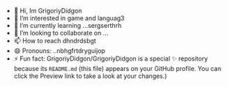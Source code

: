 - 👋 Hi, Im GrigoriyDidgon
- 👀 I’m interested in game and languag3
- 🌱 I’m currently learning ...sergserthrh
- 💞️ I’m looking to collaborate on ...
- 📫 How to reach dhndrdsbgt
- 😄 Pronouns: ..nbhgfrtdryguijop
- ⚡ Fun fact:
GrigoriyDidgon/GrigoriyDidgon is a special ✨ repository because its `README.md` (this file) appears on your GitHub profile.
You can click the Preview link to take a look at your changes.)
